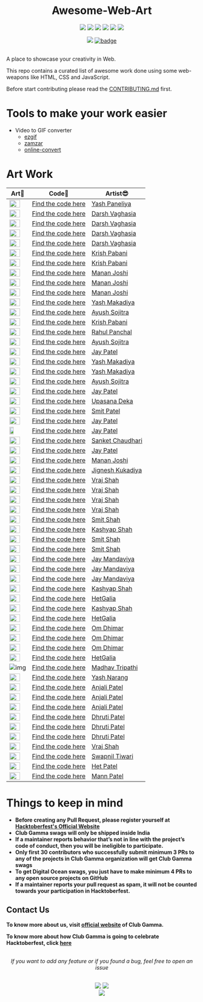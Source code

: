 <h1 align="center">Awesome-Web-Art</h1>
<div align="center">  
<a href="https://github.com/clubgamma/Awesome-Web-Art/stargazers"><img src="https://img.shields.io/github/stars/clubgamma/Awesome-Web-Art?style=flat"/></a>
<a href="https://github.com/clubgamma/Awesome-Web-Art/network/members"><img src="https://img.shields.io/github/forks/clubgamma/Awesome-Web-Art?style=flat"/></a>
<a href="https://github.com/clubgamma/Awesome-Web-Art/pulls"><img src="https://img.shields.io/github/issues-pr/clubgamma/Awesome-Web-Art?style=flat?color=yellow"/></a>
<a href="https://github.com/clubgamma/Awesome-Web-Art/issues"><img src="https://img.shields.io/github/issues/clubgamma/Awesome-Web-Art?style=flat"/></a>
<a href="https://github.com/clubgamma/Awesome-Web-Art/graphs/contributors"><img src="https://img.shields.io/github/contributors/clubgamma/Awesome-Web-Art?color=orange"/></a>
<a href="https://github.com/clubgamma/Awesome-Flutter-Art/blob/master/LICENSE"><img src="https://img.shields.io/github/license/clubgamma/Awesome-Web-Art?color=1abc9c"/></a>
<br>
  
[![](https://img.shields.io/badge/Club_Gamma-Code_of_conduct-%23FF0000.svg?&style=flat&logoColor=white&color=red)](https://clubgamma.github.io/code-of-conduct/)
[![badge](https://img.shields.io/endpoint?url=https://gist.githubusercontent.com/rudrabarad/5f367b75ae6ff53bb868f3d56567b1df/raw/discord.json)](https://discord.gg/kjnp6wU)
<br><br>
</div>

A place to showcase your creativity in Web.

This repo contains a curated list of awesome work done using some web-weapons like HTML, CSS and JavaScript.

Before start contributing please read the [CONTRIBUTING.md](https://github.com/clubgamma/Awesome-Web-Art/blob/master/CONTRIBUTING.md) first.

# Tools to make your work easier

- Video to GIF converter
  - [ezgif](https://ezgif.com/video-to-gif)
  - [zamzar](https://www.zamzar.com/convert/mp4-to-gif/)
  - [online-convert](https://image.online-convert.com/convert/mp4-to-gif)

# Art Work

| Art💖 | Code📃 | Artist😎 |
|---|---|---|
| <img src="https://github.com/clubgamma/Awesome-Web-Art/blob/master/yashpaneliya/developer.gif" width=80% height=70%> | [Find the code here](https://github.com/clubgamma/Awesome-Web-Art/tree/master/yashpaneliya) | [Yash Paneliya](https://github.com/yashpaneliya) |
| <img src="https://user-images.githubusercontent.com/61018483/94776026-90afde80-03de-11eb-99f2-03158475dc0f.gif" width=80% height=70%> | [Find the code here](https://github.com/darshvaghasia12/Awesome-Web-Art/blob/master/darshvaghasia12/FrameAnimation.html) | [Darsh Vaghasia](https://github.com/darshvaghasia12) |
| <img src="https://user-images.githubusercontent.com/61018483/94801073-23627480-0403-11eb-9b13-55dfe96ecae7.gif" width=80% height=70%> | [Find the code here](https://github.com/darshvaghasia12/Awesome-Web-Art/blob/master/darshvaghasia12/Cascading%20Solar%20System%20Animation.html) | [Darsh Vaghasia](https://github.com/darshvaghasia12) |
| <img src="https://user-images.githubusercontent.com/61018483/94798493-4a1eac00-03ff-11eb-8ba9-2bda80f58ffd.gif" width=80% height=70%> | [Find the code here](https://github.com/darshvaghasia12/Awesome-Web-Art/blob/master/darshvaghasia12/Dragon-Loading-Animation) | [Darsh Vaghasia](https://github.com/darshvaghasia12) |
| <img src="https://user-images.githubusercontent.com/61018483/94797409-af719d80-03fd-11eb-9628-9279d33d86dc.gif" width=80% height=70%> | [Find the code here](https://github.com/darshvaghasia12/Awesome-Web-Art/blob/master/darshvaghasia12/index2.html) | [Darsh Vaghasia](https://github.com/darshvaghasia12) |
| <img src="https://user-images.githubusercontent.com/58872848/94771184-475a9180-03d4-11eb-8aa8-6b0c167fc4c9.jpg" width=80% height=70%> | [Find the code here](https://github.com/krish-pabani/Awesome-Web-Art/blob/master/krish-pabani/animation4.html) | [Krish Pabani](https://github.com/krish-pabani) |
| <img src="https://user-images.githubusercontent.com/58872848/94772145-9dc8cf80-03d6-11eb-90fc-8c3507ce5d42.gif" width=80% height=70%> | [Find the code here](https://github.com/krish-pabani/Awesome-Web-Art/blob/master/krish-pabani/animation1.html) | [Krish Pabani](https://github.com/krish-pabani) |
| <img src="https://user-images.githubusercontent.com/53337926/94776372-41b67900-03df-11eb-8f26-41ae66edddab.gif" width=80% height=70%> | [Find the code here](https://github.com/MananJoshimj/Awesome-Web-Art/blob/MananJoshimj-3D-Animation-1/MananJoshimj/3D%20Animation.html) | [Manan Joshi](https://github.com/MananJoshimj) |
| <img src="https://user-images.githubusercontent.com/53337926/94844869-7efd2400-043c-11eb-8616-e25e217793f1.gif" width=80% height=70%> | [Find the code here](https://github.com/MananJoshimj/Awesome-Web-Art/blob/MananJoshimj-3D-Animation-1/MananJoshimj/Animation3) | [Manan Joshi](https://github.com/MananJoshimj) |
| <img src="https://user-images.githubusercontent.com/53337926/94843773-cc789180-043a-11eb-866d-288fda228a2e.gif" width=80% height=70%> | [Find the code here](https://github.com/MananJoshimj/Awesome-Web-Art/blob/MananJoshimj-3D-Animation-1/MananJoshimj/Animation2.html) | [Manan Joshi](https://github.com/MananJoshimj) |
| <img src="https://user-images.githubusercontent.com/42127477/94778156-4df00580-03e2-11eb-8885-781e413a9213.gif" width=80% height=70%> | [Find the code here](https://github.com/YashMakadiya123/Awesome-Web-Art/blob/YashMakadiya123-3D_Animation_revolve/YashMakadiya123/3D-Animation_revolve.html) | [Yash Makadiya](https://github.com/YashMakadiya123) |
| <img src="https://user-images.githubusercontent.com/63587007/94774663-fe0e4000-03db-11eb-87bc-c1c10b0c593d.gif" width=80% height=70%> | [Find the code here](https://github.com/AyushSojitra/Awesome-Web-Art/blob/master/AyushSojitra/Share_button.html) | [Ayush Sojitra](https://github.com/AyushSojitra) |
| <img src="https://user-images.githubusercontent.com/58872848/94772665-c0a7b380-03d7-11eb-8700-661504d62ef6.gif" width=80% height=70%> | [Find the code here](https://github.com/krish-pabani/Awesome-Web-Art/blob/master/krish-pabani/animation2.html) | [Krish Pabani](https://github.com/krish-pabani) |
| <img src="iamrahulpanchal/resources/images/screencapture.png" width=80% height=auto> | [Find the code here](https://github.com/iamrahulpanchal/tech-summit-conference-demo-website) | [Rahul Panchal](https://github.com/iamrahulpanchal) |
| <img src="https://user-images.githubusercontent.com/63587007/94777672-788d8e80-03e1-11eb-9ce7-a16cc6563d00.gif" width=80% height=70%> | [Find the code here](https://github.com/AyushSojitra/Awesome-Web-Art/blob/master/AyushSojitra/second_animation) | [Ayush Sojitra](https://github.com/AyushSojitra) |
| <img src="https://github.com/imjp19/Awesome-Web-Art/blob/master/imjp19/ezgif.com-gif-maker%20(1).gif" width=80% height=70%> | [Find the code here](https://github.com/imjp19/Awesome-Web-Art/blob/master/imjp19/index.html) | [Jay Patel](https://github.com/imjp19) |
| <img src="https://user-images.githubusercontent.com/42127477/94799447-bfd74780-0400-11eb-9284-2cbbd22d23be.gif" width=80% height=70%> | [Find the code here](https://github.com/YashMakadiya123/Awesome-Web-Art/blob/YashMakadiya123-3D_Animation_cube/YashMakadiya123/3D-Animation_cube.html) | [Yash Makadiya](https://github.com/YashMakadiya123) |
| <img src="https://user-images.githubusercontent.com/42127477/94800086-bc908b80-0401-11eb-9726-4f3c361a7364.gif" width=80% height=70%> | [Find the code here](https://github.com/YashMakadiya123/Awesome-Web-Art/blob/YashMakadiya123-3D-Animation_cubeslider/YashMakadiya123/3D-Animation_cubeslider.html) | [Yash Makadiya](https://github.com/YashMakadiya123) |
| <img src="https://user-images.githubusercontent.com/63587007/94796454-72f17200-03fc-11eb-9002-bd70b82242f5.gif" width=80% height=70%> | [Find the code here](https://github.com/AyushSojitra/Awesome-Web-Art/blob/master/AyushSojitra/search_button_animated.html) | [Ayush Sojitra](https://github.com/AyushSojitra) |
| <img src="https://github.com/imjp19/Awesome-Web-Art/blob/master/imjp19/ezgif.com-gif-maker.gif" width=80% height=70%> | [Find the code here](https://github.com/imjp19/Awesome-Web-Art/blob/master/imjp19/login-signup-animation.html) | [Jay Patel](https://github.com/imjp19) |
| <img src="https://github.com/upasanadeka/Awesome-Web-Art/blob/master/upasanadeka/Hnet.com-image.gif" width=80% height=70%> | [Find the code here](https://github.com/upasanadeka/Awesome-Web-Art/blob/master/upasanadeka/index.html) | [Upasana Deka](https://github.com/upasanadeka) |
| <img src="https://github.com/smit4297/Awesome-Web-Art/blob/master/smit4297/smit4297.gif" width=80% height=70%> | [Find the code here](https://github.com/smit4297/Awesome-Web-Art/blob/master/smit4297/index.html) | [Smit Patel](https://github.com/smit4297) |
| <img src="https://github.com/imjp19/Awesome-Web-Art/blob/master/imjp19/HOVER.gif" width=80% height=70%> | [Find the code here](https://github.com/imjp19/Awesome-Web-Art/blob/master/imjp19/button-hover.html) | [Jay Patel](https://github.com/imjp19) |
| <img src="https://github.com/imjp19/Awesome-Web-Art/blob/master/imjp19/change-color-clock.gif" width=50% height=70%> | [Find the code here](https://github.com/imjp19/Awesome-Web-Art/blob/master/imjp19/color-change-clock.html) | [Jay Patel](https://github.com/imjp19) |
| <img src="https://github.com/sanketchaudhari10/Awesome-Web-Art/blob/master/sanketchaudhari10/animationpagegif.gif" width=80% height=70%> | [Find the code here](https://github.com/sanketchaudhari10/Awesome-Web-Art/blob/master/sanketchaudhari10/animationpage.html) | [Sanket Chaudhari](https://github.com/sanketchaudhari10) |
| <img src="https://github.com/imjp19/Awesome-Web-Art/blob/master/imjp19/ezgif.com-gif-maker%20(2).gif" width=80% height=70%> | [Find the code here](https://github.com/imjp19/Awesome-Web-Art/blob/master/imjp19/button-hover.html.html) | [Jay Patel](https://github.com/imjp19) |
| <img src="https://user-images.githubusercontent.com/53337926/94891669-5c045b80-04a0-11eb-84f4-01e971863165.gif" width=80% height=70%> | [Find the code here](https://github.com/MananJoshimj/Awesome-Web-Art/blob/master/MananJoshimj/Animation3.html) | [Manan Joshi](https://github.com/MananJoshimj) |
| <img src="https://github.com/jerry2501/Awesome-Web-Art/blob/master/jerry2501/jerry2501.gif" width=80% height=70%> | [Find the code here](https://github.com/jerry2501/Awesome-Web-Art/blob/master/jerry2501/index.html) | [Jignesh Kukadiya](https://github.com/jerry2501) |
| <img src="https://github.com/thevrajshah/Awesome-Web-Art/blob/master/thevrajshah/Accordian.gif" width=80% height=70%>                 | [Find the code here](https://github.com/thevrajshah/Awesome-Web-Art/blob/master/thevrajshah/Accordian.html)                                                        | [Vraj Shah](https://github.com/thevrajshah)          |
| <img src="https://github.com/thevrajshah/Awesome-Web-Art/blob/master/thevrajshah/Glitch.gif" width=80% height=70%>                 | [Find the code here](https://github.com/thevrajshah/Awesome-Web-Art/blob/master/thevrajshah/Glitch.html)                                                        | [Vraj Shah](https://github.com/thevrajshah)          |
| <img src="https://github.com/thevrajshah/Awesome-Web-Art/blob/master/thevrajshah/Name.gif" width=80% height=70%>                 | [Find the code here](https://github.com/thevrajshah/Awesome-Web-Art/blob/master/thevrajshah/Name.html)                                                        | [Vraj Shah](https://github.com/thevrajshah)          |
| <img src="https://github.com/thevrajshah/Awesome-Web-Art/blob/master/thevrajshah/Mustache.gif" width=80% height=70%>                 | [Find the code here](https://github.com/thevrajshah/Awesome-Web-Art/blob/master/thevrajshah/Mustache.html)                                                        | [Vraj Shah](https://github.com/thevrajshah)          |
| <img src="https://user-images.githubusercontent.com/59108190/94911376-aba84e80-04c3-11eb-9695-a1f9fac8a9d6.gif" width=80% height=70%> | [Find the code here](https://github.com/SmitShah090/Awesome-Web-Art/tree/master/SmitShah090/Music%20Player) | [Smit Shah](https://github.com/SmitShah090) |
| <img src="https://github.com/kashyap-shah/Awesome-Web-Art/blob/master/kashyap-shah/loading-animation/Loading_Animation.gif" width=80% height=70%> | [Find the code here](https://github.com/kashyap-shah/Awesome-Web-Art/blob/master/kashyap-shah/loading-animation/animation.html) | [Kashyap Shah](https://github.com/kashyap-shah) |
| <img src="https://user-images.githubusercontent.com/59108190/94916007-7acc1780-04cb-11eb-94ae-027dd8f3c309.gif" width=80% height=70%> | [Find the code here](https://github.com/SmitShah090/Awesome-Web-Art/blob/master/SmitShah090/Music%20Player/Edu_Hub) | [Smit Shah](https://github.com/SmitShah090) |
| <img src="https://user-images.githubusercontent.com/59108190/94919155-a225e300-04d1-11eb-9ee2-046e205bd212.gif" width=80% height=70%> | [Find the code here](https://github.com/SmitShah090/Awesome-Web-Art/blob/master/SmitShah090/Music%20Player/Foodista) | [Smit Shah](https://github.com/SmitShah090) |
| <img src="https://user-images.githubusercontent.com/61206322/94914206-35f2b180-04c8-11eb-8b39-d8a63f79358a.gif" width=80% height=70%> | [Find the code here](https://github.com/JayMandaviya/Awesome-Web-Art/blob/master/JayMandaviya/button.html) | [Jay Mandaviya](https://github.com/JayMandaviya) |
| <img src="https://user-images.githubusercontent.com/61206322/94916259-ffb73100-04cb-11eb-92ac-56f9c7bd838c.gif" width=80% height=70%> | [Find the code here](https://github.com/JayMandaviya/Awesome-Web-Art/blob/master/JayMandaviya/cloth.html) | [Jay Mandaviya](https://github.com/JayMandaviya) |
| <img src="https://user-images.githubusercontent.com/61206322/94917413-1b233b80-04ce-11eb-89fa-64b5ec716555.gif" width=80% height=70%> | [Find the code here](https://github.com/JayMandaviya/Awesome-Web-Art/blob/master/JayMandaviya/Name.html) | [Jay Mandaviya](https://github.com/JayMandaviya) |
| <img src="https://github.com/kashyap-shah/Awesome-Web-Art/blob/master/kashyap-shah/Snake_Game.gif" width=80% height=70%> | [Find the code here](https://github.com/kashyap-shah/Awesome-Web-Art/tree/master/kashyap-shah/Snake%20Game%20-%20JavaScript) | [Kashyap Shah](https://github.com/kashyap-shah) |
| <img src="https://github.com/HetGalia/Awesome-Web-Art/blob/master/HetGalia/Pendulum/Pendulum.gif" width=80% height=70%> | [Find the code here](https://github.com/HetGalia/Awesome-Web-Art/tree/master/HetGalia/Pendulum) | [HetGalia](https://github.com/HetGalia) |
| <img src="https://github.com/kashyap-shah/Awesome-Web-Art/blob/master/kashyap-shah/Weather_App.gif" width=80% height=70%> | [Find the code here](https://github.com/kashyap-shah/Awesome-Web-Art/tree/master/kashyap-shah/Weather%20App%20-%20Javascript%20%26%20API) | [Kashyap Shah](https://github.com/kashyap-shah) |
| <img src="https://github.com/HetGalia/Awesome-Web-Art/blob/master/HetGalia/tic-tac-toe/Tic%20Tac%20Toe.gif" width=80% height=70%> | [Find the code here](https://github.com/HetGalia/Awesome-Web-Art/tree/master/HetGalia/tic-tac-toe) | [HetGalia](https://github.com/HetGalia) |
| <img src="https://user-images.githubusercontent.com/71244798/94947480-5ab44c80-04fb-11eb-9eea-9689703fc136.gif" width=80% height=70%> | [Find the code here](https://github.com/omdhimar28/Awesome-Web-Art/blob/master/omdhimar28/Block.html) | [Om Dhimar](https://github.com/omdhimar28) |
| <img src="https://user-images.githubusercontent.com/71244798/94949902-59851e80-04ff-11eb-8226-f8ee009e0e73.gif" width=80% height=70%> | [Find the code here](https://github.com/omdhimar28/Awesome-Web-Art/blob/master/omdhimar28/Box.html) | [Om Dhimar](https://github.com/omdhimar28) |
| <img src="https://user-images.githubusercontent.com/71244798/94952463-ab2fa800-0503-11eb-921c-846a3d675986.gif" width=80% height=70%> | [Find the code here](https://github.com/omdhimar28/Awesome-Web-Art/blob/master/omdhimar28/Ladder.html) | [Om Dhimar](https://github.com/omdhimar28) |
| <img src="https://github.com/HetGalia/Awesome-Web-Art/blob/master/HetGalia/Trail/Trail.gif" width=80% height=70%> | [Find the code here](https://github.com/HetGalia/Awesome-Web-Art/tree/master/HetGalia/Trail) | [HetGalia](https://github.com/HetGalia) |
| ![img](madhavtripathi05/todos.gif) | [Find the code here](madhavtripathi05/todo-mt) | [Madhav Tripathi](https://github.com/madhavtripathi)     |
| <img src="https://github.com/YASH4801/Awesome-Web-Art/blob/master/YASH4801/day-night.gif" width=80% height=90%> | [Find the code here](https://github.com/YASH4801/Awesome-Web-Art/blob/master/YASH4801/animo.html) | [Yash Narang](https://github.com/YASH4801) |
| <img src="https://user-images.githubusercontent.com/50026172/94992249-4aa57700-05a6-11eb-8af6-e1f8c65e23a2.gif" width=80% height=90%> | [Find the code here](https://github.com/anjali-patel21/Awesome-Web-Art/blob/master/anjali-patel21/glowing.html) | [Anjali Patel](https://github.com/anjali-patel21) |
| <img src="https://user-images.githubusercontent.com/50026172/94992534-36fb1000-05a8-11eb-8c48-9c2be14ccde2.gif" width=80% height=90%> | [Find the code here](https://github.com/anjali-patel21/Awesome-Web-Art/blob/master/anjali-patel21/Hello_animation.html) | [Anjali Patel](https://github.com/anjali-patel21) |
| <img src="https://user-images.githubusercontent.com/50026172/94993018-a1fa1600-05ab-11eb-81a8-d844ff644f2f.gif" width=80% height=90%> | [Find the code here](https://github.com/anjali-patel21/Awesome-Web-Art/blob/master/anjali-patel21/loading_animation.html) | [Anjali Patel](https://github.com/anjali-patel21) |
| <img src="https://user-images.githubusercontent.com/58872872/94993466-d8856000-05ae-11eb-82dc-d9d040ec72f6.gif" width=80% height=90%> | [Find the code here](https://github.com/iamdhrutipatel/Awesome-Web-Art/blob/master/iamdhrutipatel/animation_1.html) | [Dhruti Patel](https://github.com/iamdhrutipatel) |
| <img src="https://user-images.githubusercontent.com/58872872/94995669-6b2cfb80-05bd-11eb-9201-dd0c243cd513.gif" width=80% height=90%> | [Find the code here](https://github.com/iamdhrutipatel/Awesome-Web-Art/blob/master/iamdhrutipatel/animation_2.html) | [Dhruti Patel](https://github.com/iamdhrutipatel) |
| <img src="https://user-images.githubusercontent.com/58872872/94996031-c364fd00-05bf-11eb-8fe1-1814909db5e2.gif" width=80% height=90%> | [Find the code here](https://github.com/iamdhrutipatel/Awesome-Web-Art/blob/master/iamdhrutipatel/animation_3.html) | [Dhruti Patel](https://github.com/iamdhrutipatel) |
| <img src="https://github.com/thevrajshah/Awesome-Web-Art/blob/master/thevrajshah/VeggieBurger.gif" width=80% height=70%>                 | [Find the code here](https://github.com/thevrajshah/Awesome-Web-Art/blob/master/thevrajshah/VeggieBurger.html)                                                        | [Vraj Shah](https://github.com/thevrajshah)          |
| <img src="https://github.com/swapnil-tiwari/Awesome-Web-Art/blob/master/swapnil-tiwari/hope-animation.gif" width=80% height=90%> | [Find the code here](https://github.com/swapnil-tiwari/Awesome-Web-Art/tree/master/swapnil-tiwari) | [Swapnil Tiwari](https://github.com/swapnil-tiwari) |
| <img src="https://github.com/het1912/Awesome-Web-Art/blob/master/het1912/ezgif.com-gif-maker%20(4).gif" width=80% height=90%> | [Find the code here](https://github.com/het1912/Awesome-Web-Art/blob/master/het1912/index.html) | [Het Patel](https://github.com/het1912) |
| <img src="https://github.com/manncodes/Awesome-Web-Art/blob/master/manncodes/ezgif.com-gif-maker.gif" width=80% height=90%> | [Find the code here](https://github.com/manncodes/Awesome-Web-Art/blob/master/manncodes/dist/index.html) | [Mann Patel](https://github.com/manncodes) |




# Things to keep in mind

- **Before creating any Pull Request, please register yourself at [Hacktoberfest's Official Website](https://hacktoberfest.digitalocean.com/)**
- **Club Gamma swags will only be shipped inside India**
- **If a maintainer reports behavior that’s not in line with the project’s code of conduct, then you will be ineligible to participate.**
- **Only first 30 contributors who successfully submit minimum 3 PRs to any of the projects in Club Gamma organization will get Club Gamma swags**
- **To get Digital Ocean swags, you just have to make minimum 4 PRs to any open source projects on GitHub**
- **If a maintainer reports your pull request as spam, it will not be counted towards your participation in Hacktoberfest.**

## Contact Us

**To know more about us, visit [official website](https://clubgamma.github.io/) of Club Gamma.**

**To know more about how Club Gamma is going to celebrate Hacktoberfest, click [here](https://clubgamma.github.io/hacktoberfest/)**

<br>
<div align="center">  
<i>If you want to add any feature or if you found a bug, feel free to open an issue</i><br><br>

![](https://img.shields.io/badge/Star-If_Liked-%23FF0000.svg?&style=flat&logoColor=white&color=white)
![](https://img.shields.io/badge/Fork-If_you_found_interesting-%23FF0000.svg?&style=flat&logoColor=white&color=white)<br>
<a href="https://github.com/clubgamma/Awesome-Web-Art/issues/new"><img src="https://img.shields.io/badge/Query-Ask_Us_Anything-blue"/></a><br>
<br>

</div>
